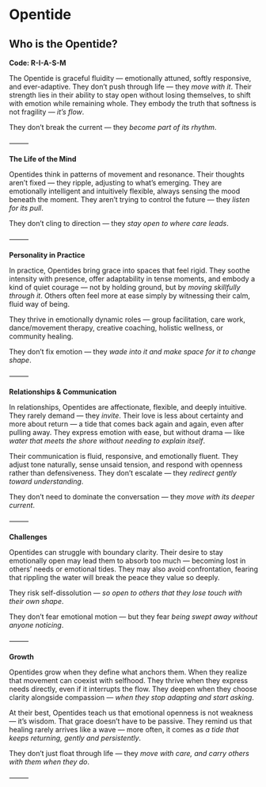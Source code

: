 # Opentide
## Who is the Opentide?
**Code: R-I-A-S-M**

The Opentide is graceful fluidity — emotionally attuned, softly responsive, and ever-adaptive. They don’t push through life — they *move with it*. Their strength lies in their ability to stay open without losing themselves, to shift with emotion while remaining whole. They embody the truth that softness is not fragility — *it’s flow*.

They don’t break the current — they *become part of its rhythm*.

⸻

**The Life of the Mind**

Opentides think in patterns of movement and resonance. Their thoughts aren’t fixed — they ripple, adjusting to what’s emerging. They are emotionally intelligent and intuitively flexible, always sensing the mood beneath the moment. They aren’t trying to control the future — they *listen for its pull*.

They don’t cling to direction — they *stay open to where care leads*.

⸻

**Personality in Practice**

In practice, Opentides bring grace into spaces that feel rigid. They soothe intensity with presence, offer adaptability in tense moments, and embody a kind of quiet courage — not by holding ground, but by *moving skillfully through it*. Others often feel more at ease simply by witnessing their calm, fluid way of being.

They thrive in emotionally dynamic roles — group facilitation, care work, dance/movement therapy, creative coaching, holistic wellness, or community healing.

They don’t fix emotion — they *wade into it and make space for it to change shape*.

⸻

**Relationships & Communication**

In relationships, Opentides are affectionate, flexible, and deeply intuitive. They rarely demand — they *invite*. Their love is less about certainty and more about return — a tide that comes back again and again, even after pulling away. They express emotion with ease, but without drama — like *water that meets the shore without needing to explain itself*.

Their communication is fluid, responsive, and emotionally fluent. They adjust tone naturally, sense unsaid tension, and respond with openness rather than defensiveness. They don’t escalate — they *redirect gently toward understanding*.

They don’t need to dominate the conversation — they *move with its deeper current*.

⸻

**Challenges**

Opentides can struggle with boundary clarity. Their desire to stay emotionally open may lead them to absorb too much — becoming lost in others’ needs or emotional tides. They may also avoid confrontation, fearing that rippling the water will break the peace they value so deeply.

They risk self-dissolution — *so open to others that they lose touch with their own shape*.

They don’t fear emotional motion — but they fear *being swept away without anyone noticing*.

⸻

**Growth**

Opentides grow when they define what anchors them. When they realize that movement can coexist with selfhood. They thrive when they express needs directly, even if it interrupts the flow. They deepen when they choose clarity alongside compassion — *when they stop adapting and start asking*.

At their best, Opentides teach us that emotional openness is not weakness — it’s wisdom. That grace doesn’t have to be passive. They remind us that healing rarely arrives like a wave — more often, it comes as *a tide that keeps returning, gently and persistently*.

They don’t just float through life — they *move with care, and carry others with them when they do*.

⸻
